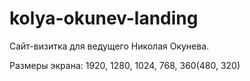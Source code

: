 # kolya-okunev-landing
Сайт-визитка для ведущего Николая Окунева.

Размеры экрана: 1920, 1280, 1024, 768, 360(480, 320)
